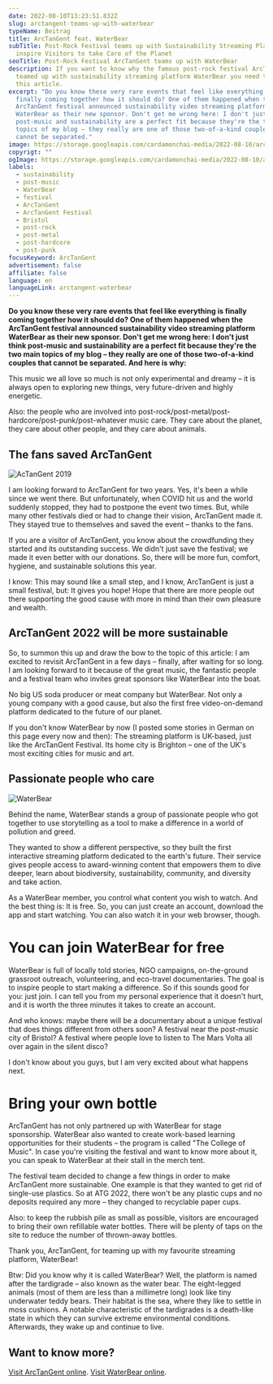 ```yaml
---
date: 2022-08-10T13:23:51.832Z
slug: arctangent-teams-up-with-waterbear
typeName: Beitrag
title: ArcTanGent feat. WaterBear
subTitle: Post-Rock Festival teams up with Sustainability Streaming Platform to
  inspire Visitors to take Care of the Planet
seoTitle: Post-Rock Festival ArcTanGent teams up with WaterBear
description: If you want to know why the famous post-rock festival ArcTanGent
  teamed up with sustainability streaming platform WaterBear you need to read
  this article.
excerpt: "Do you know these very rare events that feel like everything is
  finally coming together how it should do? One of them happened when the
  ArcTanGent festival announced sustainability video streaming platform
  WaterBear as their new sponsor. Don't get me wrong here: I don't just think
  post-music and sustainability are a perfect fit because they're the two main
  topics of my blog – they really are one of those two-of-a-kind couples that
  cannot be separated."
image: https://storage.googleapis.com/cardamonchai-media/2022-08-10/arctangent-2022-jpeg-imagine-485828_6c7463_1024_768/640.webp
copyrigt: ""
ogImage: https://storage.googleapis.com/cardamonchai-media/2022-08-10/arctangent-2022-fb-jpeg-imagine-485828_676e5a_1200_628/640.webp
labels:
  - sustainability
  - post-music
  - WaterBear
  - festival
  - ArcTanGent
  - ArcTanGent Festival
  - Bristol
  - post-rock
  - post-metal
  - post-hardcore
  - post-punk
focusKeyword: ArcTanGent
advertisement: false
affiliate: false
language: en
languageLink: arctangent-waterbear
---
```

**Do you know these very rare events that feel like everything is finally coming together how it should do? One of them happened when the ArcTanGent festival announced sustainability video streaming platform WaterBear as their new sponsor. Don't get me wrong here: I don't just think post-music and sustainability are a perfect fit because they're the two main topics of my blog – they really are one of those two-of-a-kind couples that cannot be separated. And here is why:**

This music we all love so much is not only experimental and dreamy – it is always open to exploring new things, very future-driven and highly energetic.

Also: the people who are involved into post-rock/post-metal/post-hardcore/post-punk/post-whatever music care. They care about the planet, they care about other people, and they care about animals.

## The fans saved ArcTanGent

![AcTanGent 2019](https://storage.googleapis.com/cardamonchai-media/2022-08-10/2019-08-28-arctangent-43-jpeg-imagine-282838_624659_4032_3024/640.webp "AcTanGent 2019")

I am looking forward to ArcTanGent for two years. Yes, it's been a while since we went there. But unfortunately, when COVID hit us and the world suddenly stopped, they had to postpone the event two times. But, while many other festivals died or had to change their vision, ArcTanGent made it. They stayed true to themselves and saved the event – thanks to the fans. 

If you are a visitor of ArcTanGent, you know about the crowdfunding they started and its outstanding success. We didn't just save the festival; we made it even better with our donations. So, there will be more fun, comfort, hygiene, and sustainable solutions this year.

I know: This may sound like a small step, and I know, ArcTanGent is just a small festival, but: It gives you hope! Hope that there are more people out there supporting the good cause with more in mind than their own pleasure and wealth.

## ArcTanGent 2022 will be more sustainable

So, to summon this up and draw the bow to the topic of this article: I am excited to revisit ArcTanGent in a few days – finally, after waiting for so long. I am looking forward to it because of the great music, the fantastic people and a festival team who invites great sponsors like WaterBear into the boat. 

No big US soda producer or meat company but WaterBear. Not only a young company with a good cause, but also the first free video-on-demand platform dedicated to the future of our planet.

If you don't know WaterBear by now (I posted some stories in German on this page every now and then): The streaming platform is UK-based, just like the ArcTanGent Festival. Its home city is Brighton – one of the UK's most exciting cities for music and art.

## Passionate people who care

![WaterBear](https://storage.googleapis.com/cardamonchai-media/2021-11-20/2021-02-waterbear-1-l-jpeg-imagine-080808_404243_1440_1080/640.webp "WaterBear")

Behind the name, WaterBear stands a group of passionate people who got together to use storytelling as a tool to make a difference in a world of pollution and greed.

They wanted to show a different perspective, so they built the first interactive streaming platform dedicated to the earth's future. Their service gives people access to award-winning content that empowers them to dive deeper, learn about biodiversity, sustainability, community, and diversity and take action.

As a WaterBear member, you control what content you wish to watch. And the best thing is: It is free. So, you can just create an account, download the app and start watching. You can also watch it in your web browser, though.

# You can join WaterBear for free

WaterBear is full of locally told stories, NGO campaigns, on-the-ground grassroot outreach, volunteering, and eco-travel documentaries. The goal is to inspire people to start making a difference. So if this sounds good for you: just join. I can tell you from my personal experience that it doesn't hurt, and it is worth the three minutes it takes to create an account.

And who knows: maybe there will be a documentary about a unique festival that does things different from others soon? A festival near the post-music city of Bristol? A festival where people love to listen to The Mars Volta all over again in the silent disco? 

I don't know about you guys, but I am very excited about what happens next.

# Bring your own bottle

ArcTanGent has not only partnered up with WaterBear for stage sponsorship. WaterBear also wanted to create work-based learning opportunities for their students – the program is called "The College of Music".  In case you're visiting the festival and want to know more about it, you can speak to WaterBear at their stall in the merch tent.

The festival team decided to change a few things in order to make ArcTanGent more sustainable. One example is that they wanted to get rid of single-use plastics. So at ATG 2022, there won't be any plastic cups and no deposits required any more – they changed to recyclable paper cups.

Also: to keep the rubbish pile as small as possible, visitors are encouraged to bring their own refillable water bottles. There will be plenty of taps on the site to reduce the number of thrown-away bottles.

Thank you, ArcTanGent, for teaming up with my favourite streaming platform, WaterBear!

Btw: Did you know why it is called WaterBear? Well, the platform is named after the tardigrade – also known as the water bear. The eight-legged animals (most of them are less than a millimetre long) look like tiny underwater teddy bears. Their habitat is the sea, where they like to settle in moss cushions. A notable characteristic of the tardigrades is a death-like state in which they can survive extreme environmental conditions. Afterwards, they wake up and continue to live.

## Want to know more?

[Visit ArcTanGent online](https://arctangent.co.uk/).
[Visit WaterBear online](https://join.waterbear.com/).